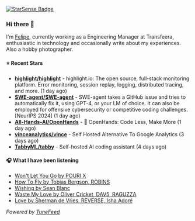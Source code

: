 <a href="https://starsense.app/developer-types" target="_blank"><img src="https://starsense.app/api/badge/?user=valtlfelipe" alt="StarSense Badge"></a>

### Hi there 👋

I'm [Felipe](https://felipevm.com), currently working as a Engineering Manager at Transfeera, enthusiastic in technology and occasionally write about my experiences. Also a hobby photographer.

#### ⭐ Recent Stars
- **[highlight/highlight](https://github.com/highlight/highlight)** - highlight.io: The open source, full-stack monitoring platform. Error monitoring, session replay, logging, distributed tracing, and more. (1 day ago)
- **[SWE-agent/SWE-agent](https://github.com/SWE-agent/SWE-agent)** - SWE-agent takes a GitHub issue and tries to automatically fix it, using GPT-4, or your LM of choice. It can also be employed for offensive cybersecurity or competitive coding challenges. [NeurIPS 2024]  (1 day ago)
- **[All-Hands-AI/OpenHands](https://github.com/All-Hands-AI/OpenHands)** - 🙌 OpenHands: Code Less, Make More (1 day ago)
- **[vinceanalytics/vince](https://github.com/vinceanalytics/vince)** - Self Hosted Alternative To Google Analytics (3 days ago)
- **[TabbyML/tabby](https://github.com/TabbyML/tabby)** - Self-hosted AI coding assistant (4 days ago)

#### 🎧 What I have been listening
- [Won&#39;t Let You Go by POURI X](https://open.spotify.com/track/7yBnbyWted0Q6RAyJnHKk1)
- [How To Fly by Tobias Bergson, ROBINS](https://open.spotify.com/track/67fL0qr7IS2HqV91P0dBDU)
- [Wishing by Sean Blanc](https://open.spotify.com/track/2ipr8HboTyHZkeLj7DPvqh)
- [Waste My Love by Oliver Cricket, DAV5, RAGUZZA](https://open.spotify.com/track/0zHaPkZcEMiAgzdL6hgh1v)
- [Love by Sherman de Vries, REVERSE, Isha Adoré](https://open.spotify.com/track/0XgpdAVBVNe9WpgyG3XaXl)

_Powered by [TuneFeed](https://tunefeed.app?ref=github.com)_


